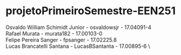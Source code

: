 # projetoPrimeiroSemestre-EEN251


Osvaldo William Schimidt Junior - osvaldowsjr - 17.04091-4 \
Rafael Murata - murata182 - 17.00103-0 \
Felipe Pereira Sanger - fpsanger - 17.02225.8 \
Lucas Brancatelli Santana - LucasBSantanta - 17.00895-6 \
